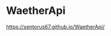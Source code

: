 # WaetherApi

<!-- This APP shows the usage and functionality of API's. it connects to a weather api that searches based on the name of the city
    it returns multpile pieces of information including temperature, wind speed, humidity, and so forth.
    When a city is searched it is placed in an array that can be used to quickly re observe the forecast information. 
    It also prsents information for the upcoming 5 days.
 -->
 
 https://sentorus67.github.io/WaetherApi/ 
 
